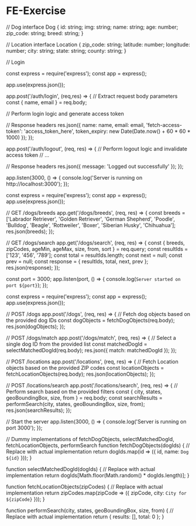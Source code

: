 # FE-Exercise

// Dog
interface Dog {
  id: string;
  img: string;
  name: string;
  age: number;
  zip_code: string;
  breed: string;
}

// Location
interface Location {
  zip_code: string;
  latitude: number;
  longitude: number;
  city: string;
  state: string;
  county: string;
}

// Login

const express = require('express');
const app = express();

app.use(express.json());

app.post('/auth/login', (req,res) => {
  // Extract request body parameters
  const { name, email } = req.body;
  
  // Perform login logic and generate access token
  
  // Response headers
  res.json({
    name: name,
    email: email,
    'fetch-access-token': 'access_token_here',
    token_expiry: new Date(Date.now() + 60 * 60 * 1000)
  });
});

app.post('/auth/logout', (req, res) => {
  // Perform logout logic and invalidate access token
  // ...

  // Response headers
  res.json({
    message: 'Logged out successfully'
  });
});

app.listen(3000, () => {
  console.log('Server is running on http://localhost:3000');
});

const express = require('express');
const app = express();
app.use(express.json());

// GET /dogs/breeds
app.get('/dogs/breeds', (req, res) => {
  const breeds = ['Labrador Retriever', 'Golden Retriever', 'German Shepherd', 'Poodle', 'Bulldog', 'Beagle', 'Rottweiler', 'Boxer', 'Siberian Husky', 'Chihuahua'];
  res.json(breeds);
});

// GET /dogs/search
app.get('/dogs/search', (req, res) => {
  const { breeds, zipCodes, ageMin, ageMax, size, from, sort } = req.query;
  const resultIds = ['123', '456', '789']; 
  const total = resultIds.length; 
  const next = null; 
  const prev = null; 
  const response = { resultIds, total, next, prev };
  res.json(response);
});

const port = 3000;
app.listen(port, () => {
  console.log(`Server started on port ${port}`);
});

const express = require('express');
const app = express();
app.use(express.json());

// POST /dogs
app.post('/dogs', (req, res) => {
  // Fetch dog objects based on the provided dog IDs
  const dogObjects = fetchDogObjects(req.body);
  res.json(dogObjects);
});

// POST /dogs/match
app.post('/dogs/match', (req, res) => {
  // Select a single dog ID from the provided list
  const matchedDogId = selectMatchedDogId(req.body);
  res.json({ match: matchedDogId });
});

// POST /locations
app.post('/locations', (req, res) => {
  // Fetch Location objects based on the provided ZIP codes
  const locationObjects = fetchLocationObjects(req.body);
  res.json(locationObjects);
});

// POST /locations/search
app.post('/locations/search', (req, res) => {
  // Perform search based on the provided filters
  const { city, states, geoBoundingBox, size, from } = req.body;
  const searchResults = performSearch(city, states, geoBoundingBox, size, from);
  res.json(searchResults);
});

// Start the server
app.listen(3000, () => {
  console.log('Server is running on port 3000');
});

// Dummy implementations of fetchDogObjects, selectMatchedDogId, fetchLocationObjects, performSearch
function fetchDogObjects(dogIds) {
  // Replace with actual implementation
  return dogIds.map(id => ({ id, name: `Dog ${id}` }));
}

function selectMatchedDogId(dogIds) {
  // Replace with actual implementation
  return dogIds[Math.floor(Math.random() * dogIds.length)];
}

function fetchLocationObjects(zipCodes) {
  // Replace with actual implementation
  return zipCodes.map(zipCode => ({ zipCode, city: `City for ${zipCode}` }));
}

function performSearch(city, states, geoBoundingBox, size, from) {
  // Replace with actual implementation
  return {
    results: [],
    total: 0
  };
}
